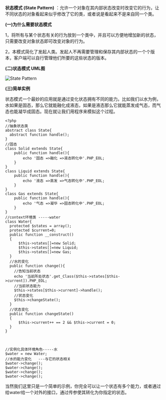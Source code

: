 **状态模式  (State Pattern)** ：允许一个对象在其内部状态改变时改变它的行为，让不同状态的对象看起来似乎修改了它的类，或者说是看起来不是来自同一个类。

**(一)为什么需要状态模式**

1，将所有与某个状态有关的行为放到一个类中，并且可以方便地增加新的状态，只需要改变对象状态即可改变对象的行为。

2，本模式简化了发起人类。发起人不再需要管理和保存其内部状态的一个个版本，客户端可以自行管理他们所要的这些状态的版本。

**(二)状态模式 UML图**

![State Pattern](http://upload-images.jianshu.io/upload_images/5261067-407873c0f8d0a341.png?imageMogr2/auto-orient/strip%7CimageView2/2/w/1240)

**(三)简单实例**

状态模式一个最妙的应用就是通过变化状态拥有不同的能力。比如我们以水为例，水如果是固态，那么它就能融化成液态，如果是液态那么它就能蒸发成气态，而气态也能凝华成固态。现在就让我们用程序来模拟这个过程。

```
<?php
//抽象状态类
abstract class State{
  abstract function handle();
}
//固态
class Solid extends State{
    public function handle(){
        echo '固态 =>融化 =>液态转化中'.PHP_EOL;
    }
}
class Liquid extends State{
    public function handle(){
        echo '液态 =>蒸发 =>气态转化中'.PHP_EOL;
    }
}
class Gas extends State{
    public function handle(){
        echo '气态 =>凝华 =>固态转化中'.PHP_EOL;
    }
}
//context环境类 -----water
class Water{
  protected $states = array();
  protected $current=0;
  public function __construct()
  {
      $this->states[]=new Solid;
      $this->states[]=new Liquid;
      $this->states[]=new Gas;
  }
  //水的变化
  public function change(){
    //告知当前状态
    echo '当前所处状态'.get_Class($this->states[$this->current]).PHP_EOL;
    //当前状态能力
    $this->states[$this->current]->handle();
    //状态变化
    $this->changeState();
  }
  //状态变化
  public function changeState()
  {
      $this->current++ == 2 && $this->current = 0;
  }
}



//实例化具体环境角色-----水
$water = new Water;
//水的能力变化   ---与它的状态相关
$water->change();
$water->change();
$water->change();
$water->change();
```


当然我们这里只是一个简单的示例，你完全可以让一个状态有多个能力，或者通过给water给一个对外的接口，通过传参使其转化为你指定的状态。

